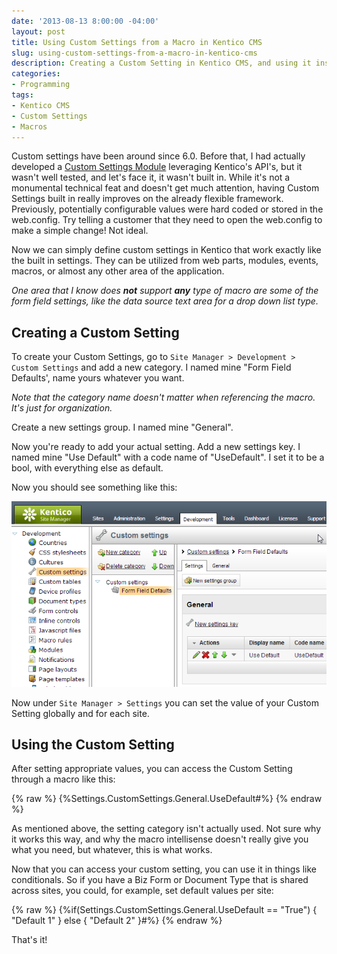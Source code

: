 ```yaml
---
date: '2013-08-13 8:00:00 -04:00'
layout: post
title: Using Custom Settings from a Macro in Kentico CMS
slug: using-custom-settings-from-a-macro-in-kentico-cms
description: Creating a Custom Setting in Kentico CMS, and using it inside a Macro.
categories:
- Programming
tags:
- Kentico CMS
- Custom Settings
- Macros
---
```


Custom settings have been around since 6.0.  Before that, I had actually developed a [Custom Settings Module](http://johnnycode.com/2010/07/08/introducing-the-custom-settings-module-for-kentico-cms/ "Introducing the Custom Settings Module for Kentico CMS") leveraging Kentico's API's, but it wasn't well tested, and let's face it, it wasn't built in.  While it's not a monumental technical feat and doesn't get much attention, having Custom Settings built in really improves on the already flexible framework.  Previously, potentially configurable values were hard coded or stored in the web.config.  Try telling a customer that they need to open the web.config to make a simple change!  Not ideal.

Now we can simply define custom settings in Kentico that work exactly like the built in settings.  They can be utilized from web parts, modules, events, macros, or almost any other area of the application.

*One area that I know does **not** support **any** type of macro are some of the form field settings, like the data source text area for a drop down list type.*

## Creating a Custom Setting

To create your Custom Settings, go to `Site Manager > Development > Custom Settings` and add a new category.  I named mine "Form Field Defaults', name yours whatever you want.

*Note that the category name doesn't matter when referencing the macro.  It's just for organization.*

Create a new settings group.  I named mine "General".

Now you're ready to add your actual setting.  Add a new settings key.  I named mine "Use Default" with a code name of "UseDefault".  I set it to be a bool, with everything else as default.

Now you should see something like this:

![Creating the custom setting](/assets/images/2013-08-13-using-custom-settings-from-a-macro-in-kentico-cms/creating-the-custom-setting.png)

Now under `Site Manager > Settings` you can set the value of your Custom Setting globally and for each site.

## Using the Custom Setting

After setting appropriate values, you can access the Custom Setting through a macro like this:

{% raw %}
    {%Settings.CustomSettings.General.UseDefault#%}
{% endraw %}

As mentioned above, the setting category isn't actually used.  Not sure why it works this way, and why the macro intellisense doesn't really give you what you need, but whatever, this is what works.

Now that you can access your custom setting, you can use it in things like conditionals.  So if you have a Biz Form or Document Type that is shared across sites, you could, for example, set default values per site: 

{% raw %}
    {%if(Settings.CustomSettings.General.UseDefault == "True") { "Default 1" } else { "Default 2" }#%}
{% endraw %}

That's it!
